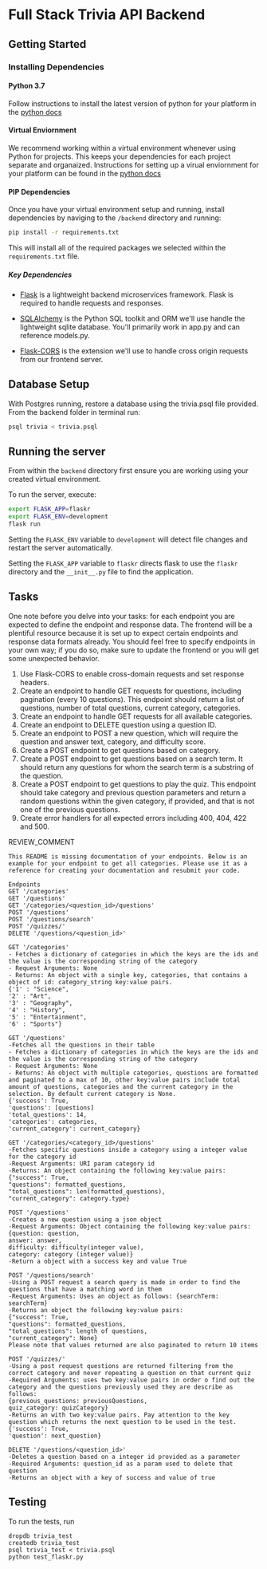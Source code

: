 # Full Stack Trivia API Backend

## Getting Started

### Installing Dependencies

#### Python 3.7

Follow instructions to install the latest version of python for your platform in the [python docs](https://docs.python.org/3/using/unix.html#getting-and-installing-the-latest-version-of-python)

#### Virtual Enviornment

We recommend working within a virtual environment whenever using Python for projects. This keeps your dependencies for each project separate and organaized. Instructions for setting up a virual enviornment for your platform can be found in the [python docs](https://packaging.python.org/guides/installing-using-pip-and-virtual-environments/)

#### PIP Dependencies

Once you have your virtual environment setup and running, install dependencies by naviging to the `/backend` directory and running:

```bash
pip install -r requirements.txt
```

This will install all of the required packages we selected within the `requirements.txt` file.

##### Key Dependencies

- [Flask](http://flask.pocoo.org/)  is a lightweight backend microservices framework. Flask is required to handle requests and responses.

- [SQLAlchemy](https://www.sqlalchemy.org/) is the Python SQL toolkit and ORM we'll use handle the lightweight sqlite database. You'll primarily work in app.py and can reference models.py. 

- [Flask-CORS](https://flask-cors.readthedocs.io/en/latest/#) is the extension we'll use to handle cross origin requests from our frontend server. 

## Database Setup
With Postgres running, restore a database using the trivia.psql file provided. From the backend folder in terminal run:
```bash
psql trivia < trivia.psql
```

## Running the server

From within the `backend` directory first ensure you are working using your created virtual environment.

To run the server, execute:

```bash
export FLASK_APP=flaskr
export FLASK_ENV=development
flask run
```

Setting the `FLASK_ENV` variable to `development` will detect file changes and restart the server automatically.

Setting the `FLASK_APP` variable to `flaskr` directs flask to use the `flaskr` directory and the `__init__.py` file to find the application. 

## Tasks

One note before you delve into your tasks: for each endpoint you are expected to define the endpoint and response data. The frontend will be a plentiful resource because it is set up to expect certain endpoints and response data formats already. You should feel free to specify endpoints in your own way; if you do so, make sure to update the frontend or you will get some unexpected behavior. 

1. Use Flask-CORS to enable cross-domain requests and set response headers. 
2. Create an endpoint to handle GET requests for questions, including pagination (every 10 questions). This endpoint should return a list of questions, number of total questions, current category, categories. 
3. Create an endpoint to handle GET requests for all available categories. 
4. Create an endpoint to DELETE question using a question ID. 
5. Create an endpoint to POST a new question, which will require the question and answer text, category, and difficulty score. 
6. Create a POST endpoint to get questions based on category. 
7. Create a POST endpoint to get questions based on a search term. It should return any questions for whom the search term is a substring of the question. 
8. Create a POST endpoint to get questions to play the quiz. This endpoint should take category and previous question parameters and return a random questions within the given category, if provided, and that is not one of the previous questions. 
9. Create error handlers for all expected errors including 400, 404, 422 and 500. 

REVIEW_COMMENT
```
This README is missing documentation of your endpoints. Below is an example for your endpoint to get all categories. Please use it as a reference for creating your documentation and resubmit your code. 

Endpoints
GET '/categories'
GET '/questions'
GET '/categories/<question_id>/questions'
POST '/questions'
POST '/questions/search'
POST '/quizzes/'
DELETE '/questions/<question_id>'

GET '/categories'
- Fetches a dictionary of categories in which the keys are the ids and the value is the corresponding string of the category
- Request Arguments: None
- Returns: An object with a single key, categories, that contains a object of id: category_string key:value pairs. 
{'1' : "Science",
'2' : "Art",
'3' : "Geography",
'4' : "History",
'5' : "Entertainment",
'6' : "Sports"}

GET '/questions'
-Fetches all the questions in their table
- Fetches a dictionary of categories in which the keys are the ids and the value is the corresponding string of the category
- Request Arguments: None
- Returns: An object with multiple categories, questions are formatted and paginated to a max of 10, other key:value pairs include total amount of questions, categories and the current category in the selection. By default current category is None.
{'success': True,
'questions': [questions]
'total_questions': 14,
'categories': categories, 
'current_category': current_category} 

GET '/categories/<category_id>/questions'
-Fetches specific questions inside a category using a integer value for the category id
-Request Arguments: URI param category id 
-Returns: An object containing the following key:value pairs:
{"success": True,
"questions": formatted_questions,
"total_questions": len(formatted_questions),
"current_category": category.type}

POST '/questions'
-Creates a new question using a json object
-Request Arguments: Object containing the following key:value pairs:
{question: question,
answer: answer,
difficulty: difficulty(integer value),
category: category (integer value)}
-Return a object with a success key and value True

POST '/questions/search'
-Using a POST request a search query is made in order to find the questions that have a matching word in them
-Request Arguments: Uses an object as follows: {searchTerm: searchTerm}
-Returns an object the following key:value pairs:
{"success": True,
"questions": formatted_questions,
"total_questions": length of questions,
"current_category": None}
Please note that values returned are also paginated to return 10 items

POST '/quizzes/'
-Using a post request questions are returned filtering from the correct category and never repeating a question on that current quiz
-Required Arguments: uses two key:value pairs in order o find out the category and the questions previously used they are describe as follows:
{previous_questions: previousQuestions,
quiz_category: quizCategory}
-Returns an with two key:value pairs. Pay attention to the key question which returns the next question to be used in the test.
{'success': True,
'question': next_question}

DELETE '/questions/<question_id>'
-Deletes a question based on a integer id provided as a parameter
-Required Arguments: question_id as a param used to delete that question
-Returns an object with a key of success and value of true
```


## Testing
To run the tests, run
```
dropdb trivia_test
createdb trivia_test
psql trivia_test < trivia.psql
python test_flaskr.py
```